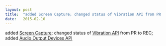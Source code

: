 ```yaml
---
layout: post
title:  "added Screen Capture; changed status of Vibration API from PR to REC; added Audio Output Devices API"
date:   2015-02-10
---
```


added [Screen Capture](/spec/screen-capture); changed status of [Vibration API](/spec/vibration) from PR to REC; added [Audio Output Devices API](/spec/audio-output)


